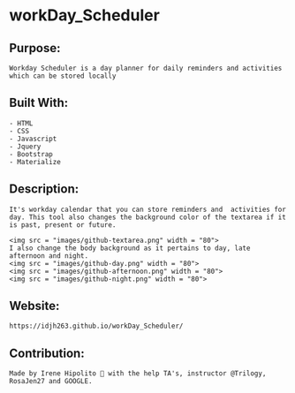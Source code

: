 # workDay_Scheduler

## Purpose:
    Workday Scheduler is a day planner for daily reminders and activities which can be stored locally 

## Built With:
    - HTML
    - CSS 
    - Javascript 
    - Jquery 
    - Bootstrap
    - Materialize

## Description: 

    It's workday calendar that you can store reminders and  activities for day. This tool also changes the background color of the textarea if it is past, present or future.

    <img src = "images/github-textarea.png" width = "80">
    I also change the body background as it pertains to day, late afternoon and night.  
    <img src = "images/github-day.png" width = "80">
    <img src = "images/github-afternoon.png" width = "80">
    <img src = "images/github-night.png" width = "80">
    
## Website:
    https://idjh263.github.io/workDay_Scheduler/
## Contribution: 
    Made by Irene Hipolito 🤪 with the help TA's, instructor @Trilogy, RosaJen27 and GOOGLE. 


